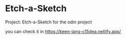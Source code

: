 # Etch-a-Sketch
Project: Etch-a-Sketch for the odin project

you can check it in https://keen-jang-c15dea.netlify.app/
